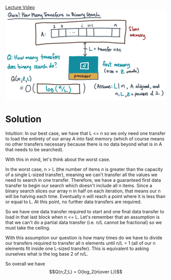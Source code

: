 [Lecture Video](https://edstem.org/us/courses/62694/lessons/114402/slides/631993)\
![](Screenshot%20from%202024-08-22%2017-50-58.png)

# Solution
Intuition: In our best case, we have that L <= n so we only need one transfer to load the entirety of our array A into fast memory (which of course means no other transfers necessary because there is no data beyond what is in A that needs to be searched).

With this in mind, let's think about the worst case. 

In the worst case, n > L (the number of items *n* is greater than the capacity of a single L-sized transfer), meaning we can't transfer all the values we need to search in one transfer. Therefore, we have a guaranteed first data transfer to begin our search which doesn't include all n items. Since a binary search slices our array n in half on each iteration, that means our n will be halving each time. Eventually n will reach a point where it is less than or equal to L. At this point, no further data transfers are required.

So we have one data transfer required to start and one final data transfer to load in that last block when n <= L. Let's remember that an assumption is that we can't do a partial data transfer (i.e. n/L cannot be fractional) so we must take the ceiling.

With this assumption our question is how many times do we have to divide our transfers required to transfer all n elements until n/L = 1 (all of our n elements fit inside one L-sized transfer). This is equivalent to asking ourselves what is the log base 2 of n/L.

So overall we have
$$Q(n;Z;L) = O(log_2{n\over L})$$
